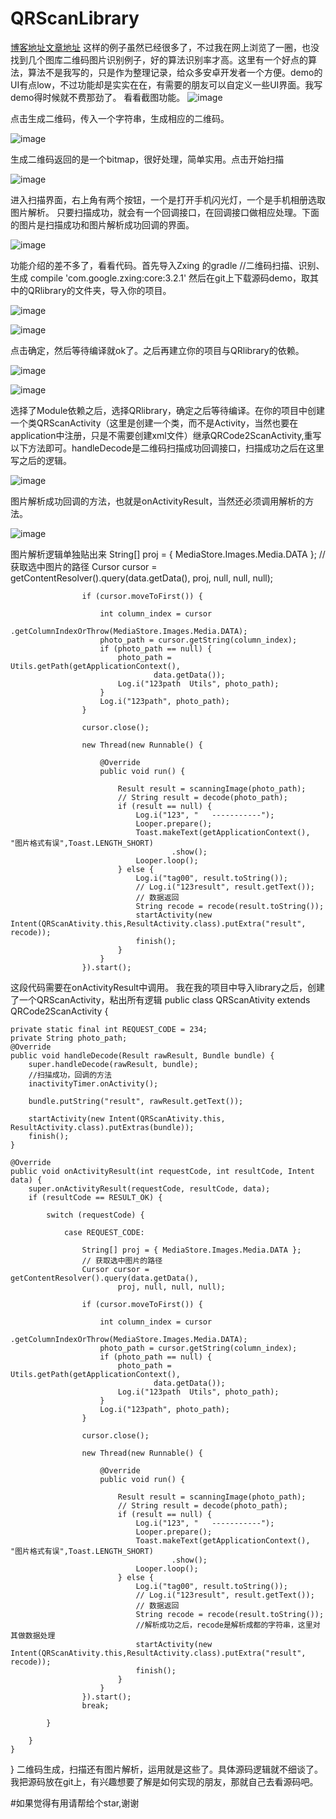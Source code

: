 # QRScanLibrary
[博客地址文章地址](http://blog.csdn.net/sw5131899/article/details/52848957)
这样的例子虽然已经很多了，不过我在网上浏览了一圈，也没找到几个图库二维码图片识别例子，好的算法识别率才高。这里有一个好点的算法，算法不是我写的，只是作为整理记录，给众多安卓开发者一个方便。demo的UI有点low，不过功能却是实实在在，有需要的朋友可以自定义一些UI界面。我写demo得时候就不费那劲了。
看看截图功能。
![image](https://github.com/SingleShu/QRScanLibrary/raw/master/imagecache/a.jpg)

点击生成二维码，传入一个字符串，生成相应的二维码。

![image](https://github.com/SingleShu/QRScanLibrary/raw/master/imagecache/b.jpg)

生成二维码返回的是一个bitmap，很好处理，简单实用。点击开始扫描

![image](https://github.com/SingleShu/QRScanLibrary/raw/master/imagecache/c.jpg)

进入扫描界面，右上角有两个按钮，一个是打开手机闪光灯，一个是手机相册选取图片解析。
只要扫描成功，就会有一个回调接口，在回调接口做相应处理。下面的图片是扫描成功和图片解析成功回调的界面。

![image](https://github.com/SingleShu/QRScanLibrary/raw/master/imagecache/d.jpg)

功能介绍的差不多了，看看代码。首先导入Zxing 的gradle
//二维码扫描、识别、生成
    compile 'com.google.zxing:core:3.2.1'
然后在git上下载源码demo，取其中的QRlibrary的文件夹，导入你的项目。

![image](https://github.com/SingleShu/QRScanLibrary/raw/master/imagecache/e.png)

![image](https://github.com/SingleShu/QRScanLibrary/raw/master/imagecache/f.png)

点击确定，然后等待编译就ok了。之后再建立你的项目与QRlibrary的依赖。

![image](https://github.com/SingleShu/QRScanLibrary/raw/master/imagecache/g.png)

![image](https://github.com/SingleShu/QRScanLibrary/raw/master/imagecache/h.png)

选择了Module依赖之后，选择QRlibrary，确定之后等待编译。在你的项目中创建一个类QRScanActivity（这里是创建一个类，而不是Activity，当然也要在application中注册，只是不需要创建xml文件）继承QRCode2ScanActivity,重写以下方法即可。handleDecode是二维码扫描成功回调接口，扫描成功之后在这里写之后的逻辑。

![image](https://github.com/SingleShu/QRScanLibrary/raw/master/imagecache/i.png)

图片解析成功回调的方法，也就是onActivityResult，当然还必须调用解析的方法。

![image](https://github.com/SingleShu/QRScanLibrary/raw/master/imagecache/j.png)

图片解析逻辑单独贴出来
 String[] proj = { MediaStore.Images.Media.DATA };
                    // 获取选中图片的路径
                    Cursor cursor = getContentResolver().query(data.getData(),
                            proj, null, null, null);

                    if (cursor.moveToFirst()) {

                        int column_index = cursor
                                .getColumnIndexOrThrow(MediaStore.Images.Media.DATA);
                        photo_path = cursor.getString(column_index);
                        if (photo_path == null) {
                            photo_path = Utils.getPath(getApplicationContext(),
                                    data.getData());
                            Log.i("123path  Utils", photo_path);
                        }
                        Log.i("123path", photo_path);
                    }

                    cursor.close();

                    new Thread(new Runnable() {

                        @Override
                        public void run() {

                            Result result = scanningImage(photo_path);
                            // String result = decode(photo_path);
                            if (result == null) {
                                Log.i("123", "   -----------");
                                Looper.prepare();
                                Toast.makeText(getApplicationContext(), "图片格式有误",Toast.LENGTH_SHORT)
                                        .show();
                                Looper.loop();
                            } else {
                                Log.i("tag00", result.toString());
                                // Log.i("123result", result.getText());
                                // 数据返回
                                String recode = recode(result.toString());
                                startActivity(new Intent(QRScanAtivity.this,ResultActivity.class).putExtra("result", recode));
                                finish();
                            }
                        }
                    }).start();
这段代码需要在onActivityResult中调用。
我在我的项目中导入library之后，创建了一个QRScanActivity，粘出所有逻辑
public class QRScanAtivity extends QRCode2ScanActivity {

    private static final int REQUEST_CODE = 234;
    private String photo_path;
    @Override
    public void handleDecode(Result rawResult, Bundle bundle) {
        super.handleDecode(rawResult, bundle);
        //扫描成功，回调的方法
        inactivityTimer.onActivity();

        bundle.putString("result", rawResult.getText());

        startActivity(new Intent(QRScanAtivity.this, ResultActivity.class).putExtras(bundle));
        finish();
    }

    @Override
    public void onActivityResult(int requestCode, int resultCode, Intent data) {
        super.onActivityResult(requestCode, resultCode, data);
        if (resultCode == RESULT_OK) {

            switch (requestCode) {

                case REQUEST_CODE:

                    String[] proj = { MediaStore.Images.Media.DATA };
                    // 获取选中图片的路径
                    Cursor cursor = getContentResolver().query(data.getData(),
                            proj, null, null, null);

                    if (cursor.moveToFirst()) {

                        int column_index = cursor
                                .getColumnIndexOrThrow(MediaStore.Images.Media.DATA);
                        photo_path = cursor.getString(column_index);
                        if (photo_path == null) {
                            photo_path = Utils.getPath(getApplicationContext(),
                                    data.getData());
                            Log.i("123path  Utils", photo_path);
                        }
                        Log.i("123path", photo_path);
                    }

                    cursor.close();

                    new Thread(new Runnable() {

                        @Override
                        public void run() {

                            Result result = scanningImage(photo_path);
                            // String result = decode(photo_path);
                            if (result == null) {
                                Log.i("123", "   -----------");
                                Looper.prepare();
                                Toast.makeText(getApplicationContext(), "图片格式有误",Toast.LENGTH_SHORT)
                                        .show();
                                Looper.loop();
                            } else {
                                Log.i("tag00", result.toString());
                                // Log.i("123result", result.getText());
                                // 数据返回
                                String recode = recode(result.toString());
                                //解析成功之后，recode是解析成都的字符串，这里对其做数据处理
                                startActivity(new Intent(QRScanAtivity.this,ResultActivity.class).putExtra("result", recode));
                                finish();
                            }
                        }
                    }).start();
                    break;

            }

        }
    }
}
二维码生成，扫描还有图片解析，运用就是这些了。具体源码逻辑就不细谈了。我把源码放在git上，有兴趣想要了解是如何实现的朋友，那就自己去看源码吧。

#如果觉得有用请帮给个star,谢谢